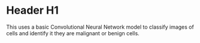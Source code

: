 # Header H1
This uses a basic Convolutional Neural Network model to classify images of cells and identify it they are malignant or benign cells.
